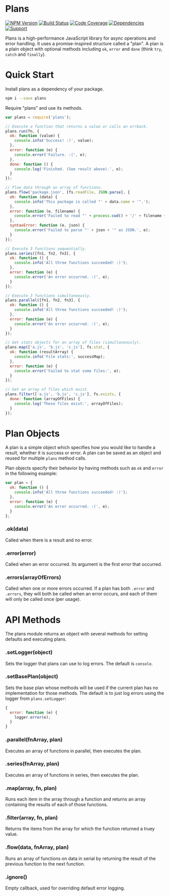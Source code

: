 # Plans

[![NPM Version](https://badge.fury.io/js/plans.png)](http://badge.fury.io/js/plans)
[![Build Status](https://travis-ci.org/zerious/plans.png?branch=master)](https://travis-ci.org/zerious/plans)
[![Code Coverage](https://coveralls.io/repos/zerious/plans/badge.png?branch=master)](https://coveralls.io/r/zerious/plans)
[![Dependencies](https://david-dm.org/zerious/plans.png?theme=shields.io)](https://david-dm.org/zerious/plans)
[![Support](http://img.shields.io/gittip/zerious.png)](https://www.gittip.com/zerious/)

Plans is a high-performance JavaScript library for async operations and error
handling. It uses a promise-inspired structure called a "plan". A plan is a
plain object with optional methods including `ok`, `error` and `done` (think
  `try`, `catch` and `finally`).

# Quick Start

Install plans as a dependency of your package.
```bash
npm i --save plans
```

Require "plans" and use its methods.

```js
var plans = require('plans');

// Execute a function that returns a value or calls an errback.
plans.run(fn, {
  ok: function (value) {
    console.info('Success! :)', value);
  },
  error: function (e) {
    console.error('Failure. :(', e);
  },
  done: function () {
    console.log('Finished. (See result above).', e);
  }
});

// Flow data through an array of functions.
plans.flow('package.json', [fs.readFile, JSON.parse], {
  ok: function (data) {
    console.info('This package is called "' + data.name + '".');
  },
  error: function (e, filename) {
    console.error('Failed to read "' + process.cwd() + '/' + filename + '".', e);
  },
  syntaxError: function (e, json) {
    console.error('Failed to parse "' + json + '" as JSON.', e);
  }
});

// Execute 3 functions sequentially.
plans.series([fn1, fn2, fn3], {
  ok: function () {
    console.info('All three functions succeeded! :)');
  },
  error: function (e) {
    console.error('An error occurred. :(', e);
  }
});

// Execute 3 functions simultaneously.
plans.parallel([fn1, fn2, fn3], {
  ok: function () {
    console.info('All three functions succeeded! :)');
  },
  error: function (e) {
    console.error('An error occurred. :(', e);
  }
});

// Get stats objects for an array of files (simultaneously).
plans.map(['a.js', 'b.js', 'c.js'], fs.stat, {
  ok: function (resultArray) {
    console.info('File stats:', successMap);
  },
  error: function (e) {
    console.error('Failed to stat some files:', e);
  }
});

// Get an array of files which exist.
plans.filter(['a.js', 'b.js', 'c.js'], fs.exists, {
  done: function (arrayOfFiles) {
    console.log('These files exist:', arrayOfFiles);
  }
});
```

# Plan Objects

A plan is a simple object which specifies how you would like to handle a result,
whether it is success or error. A plan can be saved as an object and reused for
multiple ```plans``` method calls.

Plan objects specify their behavior by having methods such as ```ok``` and
```error``` in the following example:

```javascript
var plan = {
  ok: function () {
    console.info('All three functions succeeded! :)');
  },
  error: function (e) {
    console.error('An error occurred. :(', e);
  }
};
```

### .ok(data)

Called when there is a result and no error.

### .error(error)

Called when an error occurred. Its argument is the first error that occurred.

### .errors(arrayOfErrors)

Called when one or more errors occurred. If a plan has both ```.error```
and ```.errors```, they will both be called when an error occurs, and each of
them will only be called once (per usage).

# API Methods

The plans module returns an object with several methods for setting defaults
and executing plans.

### .setLogger(object)

Sets the logger that plans can use to log errors. The default is `console`.

### .setBasePlan(object)

Sets the base plan whose methods will be used if the current plan has no
implementation for those methods. The default is to just log errors using the
logger from `plans.setLogger`:
```js
{
  error: function (e) {
    logger.error(e);
  }
}
```

### .parallel(fnArray, plan)

Executes an array of functions in parallel, then executes the plan.

### .series(fnArray, plan)

Executes an array of functions in series, then executes the plan.

### .map(array, fn, plan)

Runs each item in the array through a function and returns an array containing
the results of each of those functions.

### .filter(array, fn, plan)

Returns the items from the array for which the function returned a truey value.

### .flow(data, fnArray, plan)

Runs an array of functions on data in serial by returning the result of the
previous function to the next function.

### .ignore()

Empty callback, used for overriding default error logging.
